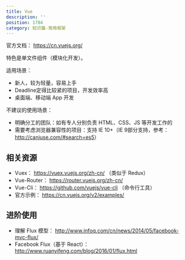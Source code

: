 ```yaml
---
title: Vue
description: ''
position: 1704
category: 知识篇-常用框架
---
```


官方文档： <https://cn.vuejs.org/>

特色是单文件组件（模块化开发）。

适用场景：

* 新人，较为轻量，容易上手
* Deadline定得比较紧的项目，开发效率高
* 桌面端、移动端 App 开发

不建议的使用场景：

* 明确分工的团队：如有专人分别负责 HTML、CSS、JS 等开发工作的
* 需要考虑浏览器兼容性的项目：支持 IE 10+（IE 9部分支持，参考： <http://caniuse.com/#search=es5>）

## 相关资源

* Vuex： <https://vuex.vuejs.org/zh-cn/> （类似于 Redux）
* Vue-Router： <https://router.vuejs.org/zh-cn/>
* Vue-Cli： <https://github.com/vuejs/vue-cli> （命令行工具）
* 官方示例： <https://cn.vuejs.org/v2/examples/>

## 进阶使用

* 理解 Flux 模型： <http://www.infoq.com/cn/news/2014/05/facebook-mvc-flux/>
* Facebook Flux（基于 React）： <http://www.ruanyifeng.com/blog/2016/01/flux.html>
